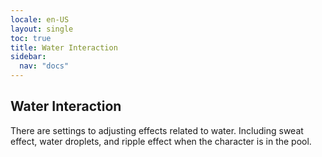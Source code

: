 ```yaml
---
locale: en-US
layout: single
toc: true
title: Water Interaction
sidebar:
  nav: "docs"
---
```


## Water Interaction
There are settings to adjusting effects related to water. Including sweat effect, water droplets, and ripple effect when the character is in the pool.